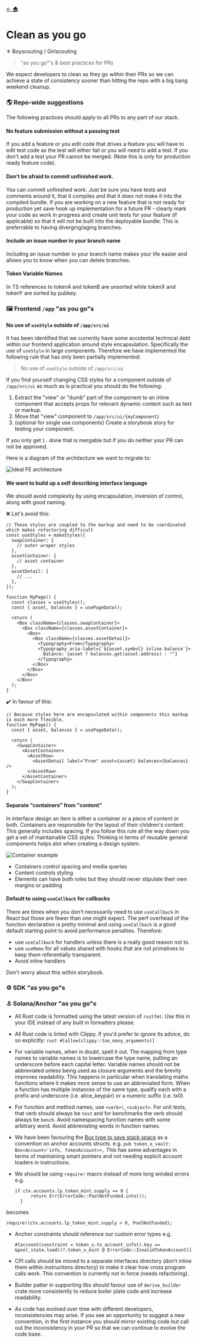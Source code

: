 [← 🏠](./CONTRIBUTING.md)

# Clean as you go

⚜️ Boyscouting / Girlscouting

> "as you go"'s & best practices for PRs

We expect developers to clean as they go within their PRs so we can achieve a state of consistency sooner than hitting the repo with a big bang weekend cleanup.

### 🌎 Repo-wide suggestions

The following practices should apply to all PRs to any part of our stack.

#### No feature submission without a passing test

If you add a feature or you edit code that drives a feature you will have to edit test code as the test will either fail or you will need to add a test. If you don't add a test your PR cannot be merged. (Note this is only for production ready feature code).

#### Don't be afraid to commit unfinished work.

You can commit unfinished work. Just be sure you have tests and comments around it, that it compiles and that it does not make it into the compiled bundle. If you are working on a new feature that is not ready for production yet save hook up implementation for a future PR - clearly mark your code as work in progress and create unit tests for your feature (if applicable) so that it will not be built into the deployable bundle. This is preferrable to having diverging/aging branches.

#### Include an issue number in your branch name

Including an issue number in your branch name makes your life easier and allows you to know when you can delete branches.

#### Token Variable Names

In TS references to tokenA and tokenB are unsorted while tokenX and tokenY are sorted by pubkey.

### 🖼️ Frontend `/app` "as you go"s

#### No use of `useStyle` outside of `/app/src/ui`

It has been identified that we currently have some accidental technical debt within our frontend application around style encapsulation. Specifically the use of `useStyle` in large components. Therefore we have implemented the following rule that has only been partially implemented:

> No use of `useStyle` outside of `/app/src/ui`

If you find yourself changing CSS styles for a component outside of `/app/src/ui` as much as is practical you should do the following:

1. Extract the "view" or "dumb" part of the component to an inline component that accepts props for relevant dynamic content such as text or markup.
2. Move that "view" component to `/app/src/ui/{myComponent}`
3. (optional for single use components) Create a storybook story for testing your component.

If you only get `1.` done that is mergable but if you do neither your PR can not be approved.

Here is a diagram of the architecture we want to migrate to:

![Ideal FE architecture](./good-frontend-architecture.png)

#### We want to build up a self describing interface language

We should avoid complexity by using encapsulation, inversion of control, along with good naming.

❌ Let's avoid this:

```tsx
// These styles are coupled to the markup and need to be coordinated which makes refactoring difficult
const useStyles = makeStyles({
  swapContainer: {
    // outer wraper styles
  },
  assetContainer: {
    // asset container
  },
  assetDetail: {
    // ...
  },
});

function MyPage() {
  const classes = useStyles();
  const { asset, balances } = usePageData();

  return (
    <Box className={classes.swapContainer}>
      <Box className={classes.assetContainer}>
        <Box>
          <Box className={classes.assetDetail}>
            <Typography>From</Typography>
            <Typography aria-label={`${asset.symbol} inline balance`}>
              Balance: {asset ? balances.get(asset.address) : ""}
            </Typography>
          </Box>
        </Box>
      </Box>
    </Box>
  );
}
```

✔️ In favour of this:

```tsx
// Because styles here are encapsulated within components this markup is much more flexible.
function MyPage() {
  const { asset, balances } = usePageData();

  return (
    <SwapContainer>
      <AssetContainer>
        <AssetRow>
          <AssetDetail label="From" asset={asset} balances={balances} />
        </AssetRow>
      </AssetContainer>
    </SwapContainer>
  );
}
```

#### Separate "containers" from "content"

In interface design an item is either a container or a piece of content or both. Containers are responsible for the layout of their children's content. This generally includes spacing. If you follow this rule all the way down you get a set of maintainable CSS styles. Thinking in terms of reusable general components helps alot when creating a design system.

![Container example](container-content.png)

- Containers control spacing and media queries
- Content controls styling
- Elements can have both roles but they should never stipulate their own margins or padding

#### Default to using `useCallback` for callbacks

There are times when you don't necessarily need to use `useCallback` in React but those are fewer than one might expect. The perf overhead of the function declaration is pretty minimal and using `useCallback` is a good default starting point to avoid performance penalties. Therefore:

- use `useCallback` for handlers unless there is a really good reason not to.
- use `useMemo` for all values shared with hooks that are not primatives to keep them referentially transparent.
- Avoid inline handlers

Don't worry about this within storybook.

### ⚙️ SDK "as you go"s

### ⚓ Solana/Anchor "as you go"s

- All Rust code is formatted using the latest version of `rustfmt`. Use this in your IDE instead of any built in formatters please.

- All Rust code is linted with Clippy. If you'd prefer to ignore its advice, do so explicitly: `rust #[allow(clippy::too_many_arguments)]`

- For variable names, when in doubt, spell it out. The mapping from type names to variable names is to lowercase the type name, putting an underscore before each capital letter. Variable names should not be abbreviated unless being used as closure arguments and the brevity improves readability. This happens in particular when translating maths functions where it makes more sense to use an abbreviated form. When a function has multiple instances of the same type, qualify each with a prefix and underscore (i.e. alice_keypair) or a numeric suffix (i.e. tx0).

- For function and method names, use `<verb>\_<subject>`. For unit tests, that verb should always be `test` and for benchmarks the verb should always be `bench`. Avoid namespacing function names with some arbitrary word. Avoid abbreviating words in function names.
- We have been favouring the [Box type to save stack space](https://docs.rs/anchor-lang/latest/anchor_lang/accounts/boxed/index.html) as a convention on anchor accounts structs. e.g. `pub token_x_vault: Box<Account<'info, TokenAccount>>,` This has some advantages in terms of maintaining smart pointers and not needing explicit account loaders in instructions.
- We should be using `require!` macro instead of more long winded errors e.g.

  ```
  if ctx.accounts.lp_token_mint.supply == 0 {
        return Err(ErrorCode::PoolNotFunded.into());
    }
  ```

becomes

```
require!(ctx.accounts.lp_token_mint.supply > 0, PoolNotFunded);
```

- Anchor constraints should reference our custom error types e.g.

  ```
  #[account(constraint = token_x.to_account_info().key == &pool_state.load()?.token_x_mint @ ErrorCode::InvalidTokenAccount)]
  ```

- CPI calls should be moved to a separate interfaces directory (don’t inline them within instructions directory) to make it clear how cross program calls work. This convention is currently not in force (needs refactoring).

- Builder patter in supporting libs should favour use of `derive_builder` crate more consistently to reduce boiler plate code and increase readability.
- As code has evolved over time with different developers, inconsistencies may arise. If you see an opportunity to suggest a new convention, in the first instance you should mirror existing code but call out the inconsistency in your PR so that we can continue to evolve the code base.
